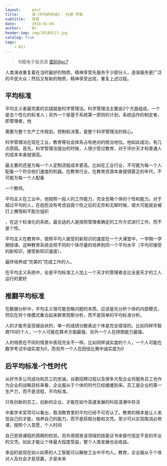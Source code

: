 ```yaml
---
layout:     post
title:      读《平均的终结》--托德 罗斯
subtitle:   有感
date:       2018-01-04
author:     BY
header-img: img/20180113.jpg
catalog: true
tags:
    - BJJ
---
```


> 书籍电子版资源 [密码9pc7](https://pan.baidu.com/s/1pMXoQNL)

人类演进重复着在当时最好的物质，精神享受先服务于少部分人，逐渐服务更广泛的平民大众；然后又有新的物质，精神享受出现，重复上述过程。

## 平均标准

平均主义者最完美的实践就是科学管理法。科学管理法主要由2个方面组成，一个是去个性化的标准人；另外一个是基于系统第一原则的计划，系统运作的制定者，即管理者，他

需要为整个生产工作规划，控制和决策，是整个科学管理法的核心。

科学管理法在现在工业，教育等社会体系占有绝对的统治地位。他如此成功，有几点原因。首先，科学管理法提出的时候，人很少受过教育，对于评价天才和普通人的成本本身就很高。

最主要的还是为每一个人定制流程成本更高。比如在工业行业，不可能为每一个人配备一个符合他们速度的机器。在教育行业，在教育资源本身就很匮乏的年代，不可能为每一个人配备

一个教师。

平均主义在工业中，他按照一般人的工作能力，完全忽略个体的个性和能力。对于超过平均的人，在抱怨没有考虑自我个性之后的无奈和无聊时候，很大可能就会被打上懒惰和不配合组织

，在这个标准化的系统，最合适的人是按照管理者确定的工作方式进行工作，而不是个性。

平均主义在教育中，按照平均人接受的新知识的速度在一个大课堂中，一学期一学期授课。这种教育系统会把不同的个体尽量的培养到同一个平均水平（平均可接受的新知识，接受新知识速度）。

最终培养成“完美的”完成工作的人。

在平均主义系统中，全是平均标准工人加上一个天才的管理者会比全是天才的工人运行的更好

## 推翻平均标准

在数据分析中，平均主义很可能忽略问题的本质。应该是先分析个体的内部模式，然后在将个体模式集合起来群里观察分析，而不是简单的平均标准分析。

人的才能市呈现锯齿状的，单一的成绩分数表达个体是完全错误的。比如同样市智商110的个人，一个人可能在算术方面最强，另外一个人在拼图能力最强。

人的特质在不同的情景中表现完全不一样。比如同样诚实度的个人，一个人可能在数学考试中诚实度为0，而另外一个人在田径比赛中诚实度为0


## 后平均标准-个性时代

从好市多公司成功和员工的忠诚，谷歌招聘过程以及很多大型企业将服务员工也作为企业的战略目标来看，企业服从于个体的时代已经缓缓到来。员工是企业的第一生产力，而不是流程，平均标准。

只有创新的员工，创新的企业，才能在如今高速发展的科技浪潮中存活

中美学术奖项可以看出，取消教育里的平均已经不可否认了。教育的根本是让人发现自己的才能，培养自己的能力，而不是获取分数和文凭。至少可以实现取消必修课，按照个人意愿，个人时间

自己安排课程的周期的检验，另外用颁发该领域的技能证书来替代恒定不变的毕业的文凭。如此才能让个体最大程度受益，整个人类发展也会收益。

幸运的是现在如火如荼的人工智能可以解放工业中平均人。教育，企业服从于个体对人及社会才是双赢，才是未来